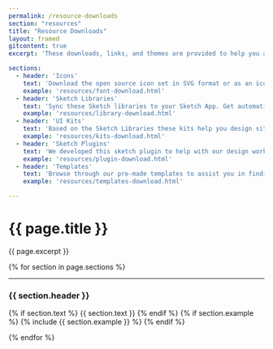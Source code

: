 ```yaml
---
permalink: /resource-downloads
section: "resources"
title: "Resource Downloads"
layout: framed
gitcontent: true
excerpt: 'These downloads, links, and themes are provided to help you and your team easily build products with the Denali framework.'

sections:
  - header: 'Icons'
    text: 'Download the open source icon set in SVG format or as an icon font. This section will soon be deprecated please go to <a href="https://github.com/denali-design/denali-icon-font" target="_blank">Denali Icons Repo</a>'
    example: 'resources/font-download.html'
  - header: 'Sketch Libraries'
    text: 'Sync these Sketch libraries to your Sketch App. Get automatic updates when we publish new components or elements in the library'
    example: 'resources/library-download.html'
  - header: 'UI Kits'
    text: 'Based on the Sketch Libraries these kits help you design sites faster with prebuilt components at various sizes.'
    example: 'resources/kits-download.html'
  - header: 'Sketch Plugins'
    text: 'We developed this sketch plugin to help with our design workflow, so maybe they will help with yours as well.'
    example: 'resources/plugin-download.html'
  - header: 'Templates'
    text: 'Browse through our pre-made templates to assist you in finding the right fit for your products'
    example: 'resources/templates-download.html'

---
```


# {{ page.title }}
{{ page.excerpt }}

{% for section in page.sections %}
***


### {{ section.header }}
{% if section.text %}
{{ section.text }}
{% endif %}
{% if section.example %}
{% include {{ section.example }} %}
{% endif %}

{% endfor %}
